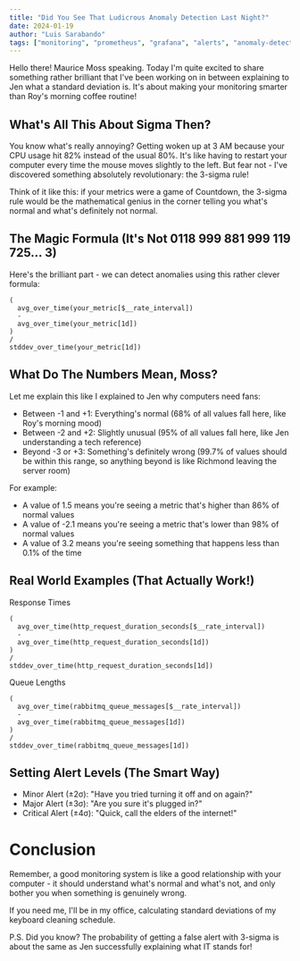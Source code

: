 ```yaml
---
title: "Did You See That Ludicrous Anomaly Detection Last Night?"
date: 2024-01-19
author: "Luis Sarabando"
tags: ["monitoring", "prometheus", "grafana", "alerts", "anomaly-detection"]
---
```


Hello there! Maurice Moss speaking. Today I'm quite excited to share something rather brilliant that I've been working on in between explaining to Jen what a standard deviation is. It's about making your monitoring smarter than Roy's morning coffee routine!

## What's All This About Sigma Then?

You know what's really annoying? Getting woken up at 3 AM because your CPU usage hit 82% instead of the usual 80%. It's like having to restart your computer every time the mouse moves slightly to the left. But fear not - I've discovered something absolutely revolutionary: the 3-sigma rule!

Think of it like this: if your metrics were a game of Countdown, the 3-sigma rule would be the mathematical genius in the corner telling you what's normal and what's definitely not normal. 

## The Magic Formula (It's Not 0118 999 881 999 119 725... 3)

Here's the brilliant part - we can detect anomalies using this rather clever formula:
```promql
(
  avg_over_time(your_metric[$__rate_interval])
  - 
  avg_over_time(your_metric[1d])
)
/
stddev_over_time(your_metric[1d])
```

## What Do The Numbers Mean, Moss?
Let me explain this like I explained to Jen why computers need fans:

- Between -1 and +1: Everything's normal (68% of all values fall here, like Roy's morning mood)
- Between -2 and +2: Slightly unusual (95% of all values fall here, like Jen understanding a tech reference)
- Beyond -3 or +3: Something's definitely wrong (99.7% of values should be within this range, so anything beyond is like Richmond leaving the server room)

For example:
- A value of 1.5 means you're seeing a metric that's higher than 86% of normal values
- A value of -2.1 means you're seeing a metric that's lower than 98% of normal values
- A value of 3.2 means you're seeing something that happens less than 0.1% of the time


## Real World Examples (That Actually Work!)
Response Times

```prom
(
  avg_over_time(http_request_duration_seconds[$__rate_interval])
  - 
  avg_over_time(http_request_duration_seconds[1d])
)
/
stddev_over_time(http_request_duration_seconds[1d])
```

Queue Lengths
```prom
(
  avg_over_time(rabbitmq_queue_messages[$__rate_interval])
  -
  avg_over_time(rabbitmq_queue_messages[1d])
)
/
stddev_over_time(rabbitmq_queue_messages[1d])
```

## Setting Alert Levels (The Smart Way)

- Minor Alert (±2σ): "Have you tried turning it off and on again?"
- Major Alert (±3σ): "Are you sure it's plugged in?"
- Critical Alert (±4σ): "Quick, call the elders of the internet!"

# Conclusion

Remember, a good monitoring system is like a good relationship with your computer - it should understand what's normal and what's not, and only bother you when something is genuinely wrong.

If you need me, I'll be in my office, calculating standard deviations of my keyboard cleaning schedule.

P.S. Did you know? The probability of getting a false alert with 3-sigma is about the same as Jen successfully explaining what IT stands for!
